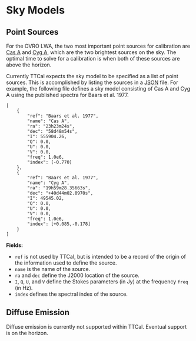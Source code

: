 # Sky Models

## Point Sources

For the OVRO LWA, the two most important point sources for calibration are
[Cas A](https://en.wikipedia.org/wiki/Cassiopeia_A) and
[Cyg A](https://en.wikipedia.org/wiki/Cygnus_A), which are the two brightest
sources on the sky. The optimal time to solve for a calibration is when both
of these sources are above the horizon.

Currently TTCal expects the sky model to be specified as a list of point sources.
This is accomplished by listing the sources in a [JSON](http://www.json.org/) file.
For example, the following file defines a sky model consisting of Cas A and Cyg A
using the published spectra for Baars et al. 1977.

```
[
    {
        "ref": "Baars et al. 1977",
        "name": "Cas A",
        "ra": "23h23m24s",
        "dec": "58d48m54s",
        "I": 555904.26,
        "Q": 0.0,
        "U": 0.0,
        "V": 0.0,
        "freq": 1.0e6,
        "index": [-0.770]
    },
    {
        "ref": "Baars et al. 1977",
        "name": "Cyg A",
        "ra": "19h59m28.35663s",
        "dec": "+40d44m02.0970s",
        "I": 49545.02,
        "Q": 0.0,
        "U": 0.0,
        "V": 0.0,
        "freq": 1.0e6,
        "index": [+0.085,-0.178]
    }
]
```

**Fields:**
* `ref` is not used by TTCal, but is intended to be a record of the origin
  of the information used to define the source.
* `name` is the name of the source.
* `ra` and `dec` define the J2000 location of the source.
* `I`, `Q`, `U`, and `V` define the Stokes parameters (in Jy) at the frequency `freq` (in Hz).
* `index` defines the spectral index of the source.

## Diffuse Emission

Diffuse emission is currently not supported within TTCal. Eventual support is on the
horizon.

